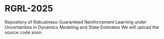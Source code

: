 # RGRL-2025
Repository of Robustness-Guaranteed Reinforcement Learning under Uncertainties in Dynamics Modeling and State Estimates
We will upload the source code soon.
<!--## License
This project is licensed under the [MIT License](LICENSE), but it is based on the [Neural network lyapunov](https://github.com/StanfordASL/neural-network-lyapunov), which may have its own license. Please refer to the original repository for more details on the licensing terms. Sincere gratitude to the original authors for their hard work and contributions to the open-source community.-->
